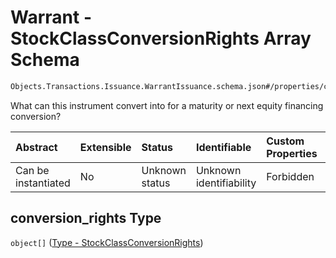 # Warrant - StockClassConversionRights Array Schema

```txt
Objects.Transactions.Issuance.WarrantIssuance.schema.json#/properties/conversion_rights
```

What can this instrument convert into for a maturity or next equity financing conversion?

| Abstract            | Extensible | Status         | Identifiable            | Custom Properties | Additional Properties | Access Restrictions | Defined In                                                                                                                    |
| :------------------ | :--------- | :------------- | :---------------------- | :---------------- | :-------------------- | :------------------ | :---------------------------------------------------------------------------------------------------------------------------- |
| Can be instantiated | No         | Unknown status | Unknown identifiability | Forbidden         | Allowed               | none                | [WarrantIssuance.schema.json*](../../schema/objects/transactions/issuance/WarrantIssuance.schema.json "open original schema") |

## conversion_rights Type

`object[]` ([Type - StockClassConversionRights](stockclass-1-properties-stockclass---stockclassconversionrights-array-type---stockclassconversionrights.md))
